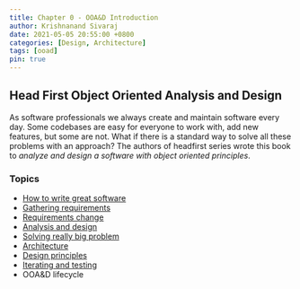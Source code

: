 ```yaml
---
title: Chapter 0 - OOA&D Introduction
author: Krishnanand Sivaraj
date: 2021-05-05 20:55:00 +0800
categories: [Design, Architecture]
tags: [ooad]
pin: true
---
```


## Head First Object Oriented Analysis and Design

As software professionals we always create and maintain software every day.  Some codebases are easy for everyone to work with, add new features, but some are not.  What if there is a standard way to solve all these problems with an approach?  The authors of headfirst series wrote this book to *analyze and design a software with object oriented principles*.

### Topics

- [How to write great software](../how-to-wrt-grt-software)
- [Gathering requirements](../gathering-requirements-copy)
- [Requirements change](../requirements-change-copy)
- [Analysis and design](../analysis)
- [Solving really big problem](../solving-big-problems)
- [Architecture](../architecture)
- [Design principles](../design-principles)
- [Iterating and testing](../iteration-and-testing)
- OOA&D lifecycle
